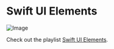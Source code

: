 # Swift UI Elements

![Image]()

Check out the playlist [Swift UI Elements](https://www.youtube.com/playlist?list=PLomLuS7LD16d7gto8LFQ4-h9yZ8brSvWk).
